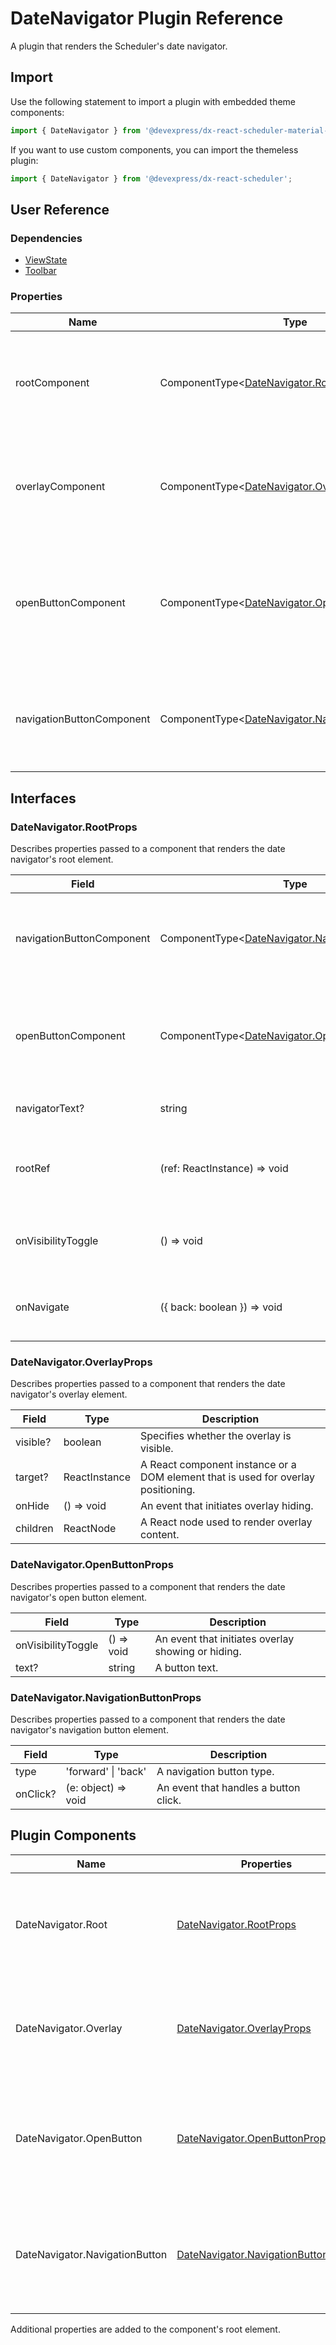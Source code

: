 # DateNavigator Plugin Reference

A plugin that renders the Scheduler's date navigator.

## Import

Use the following statement to import a plugin with embedded theme components:

```js
import { DateNavigator } from '@devexpress/dx-react-scheduler-material-ui';
```

If you want to use custom components, you can import the themeless plugin:

```js
import { DateNavigator } from '@devexpress/dx-react-scheduler';
```

## User Reference

### Dependencies

- [ViewState](view-state.md)
- [Toolbar](toolbar.md)

### Properties

Name | Type | Default | Description
-----|------|---------|------------
rootComponent | ComponentType&lt;[DateNavigator.RootProps](#datenavigatorrootprops)&gt; | | A component that renders the date navigator's root element.
overlayComponent | ComponentType&lt;[DateNavigator.OverlayProps](#datenavigatoroverlayprops)&gt; | | A component that renders the date navigator's overlay element.
openButtonComponent | ComponentType&lt;[DateNavigator.OpenButtonProps](#datenavigatoropenbuttonprops)&gt; | | A component that renders a button that opens a data navigator overlay element.
navigationButtonComponent | ComponentType&lt;[DateNavigator.NavigationButtonProps](#datenavigatornavigationbuttonprops)&gt; | | A component that renders the date navigator's navitation button.

## Interfaces

### DateNavigator.RootProps

Describes properties passed to a component that renders the date navigator's root element.

Field | Type | Description
------|------|------------
navigationButtonComponent | ComponentType&lt;[DateNavigator.NavigationButtonProps](#datenavigatornavigationbuttonprops)&gt; | A component that renders the date navigator's navitation button.
openButtonComponent | ComponentType&lt;[DateNavigator.OpenButtonProps](#datenavigatoropenbuttonprops)&gt; | A component that renders a button that open a data navigator overlay element.
navigatorText? | string | A date navigator text.
rootRef | (ref: ReactInstance) => void | A function that accepts the root component's React element.
onVisibilityToggle | () => void | An event that initiates overlay showing or hiding.
onNavigate | ({ back: boolean }) => void | An event than initiates navigation to the next date.

### DateNavigator.OverlayProps

Describes properties passed to a component that renders the date navigator's overlay element.

Field | Type | Description
------|------|------------
visible? | boolean | Specifies whether the overlay is visible.
target? | ReactInstance | A React component instance or a DOM element that is used for overlay positioning.
onHide | () => void | An event that initiates overlay hiding.
children | ReactNode | A React node used to render overlay content.

### DateNavigator.OpenButtonProps

Describes properties passed to a component that renders the date navigator's open button element.

Field | Type | Description
------|------|------------
onVisibilityToggle | () => void | An event that initiates overlay showing or hiding.
text? | string | A button text.

### DateNavigator.NavigationButtonProps

Describes properties passed to a component that renders the date navigator's navigation button element.

Field | Type | Description
------|------|------------
type | 'forward' &#124; 'back' | A navigation button type.
onClick? | (e: object) => void | An event that handles a button click.

## Plugin Components

Name | Properties | Description
-----|------------|------------
DateNavigator.Root | [DateNavigator.RootProps](#datenavigatorrootprops) | A component that renders the date navigator's root element.
DateNavigator.Overlay | [DateNavigator.OverlayProps](#datenavigatoroverlayprops) | A component that renders the date navigator's overlay element.
DateNavigator.OpenButton | [DateNavigator.OpenButtonProps](#datenavigatoropenbuttonprops) | A component that renders the date navigator's open button element.
DateNavigator.NavigationButton | [DateNavigator.NavigationButtonProps](#datenavigatornavigationbuttonprops) | A component that renders the date navigator's navigation button element.

Additional properties are added to the component's root element.
